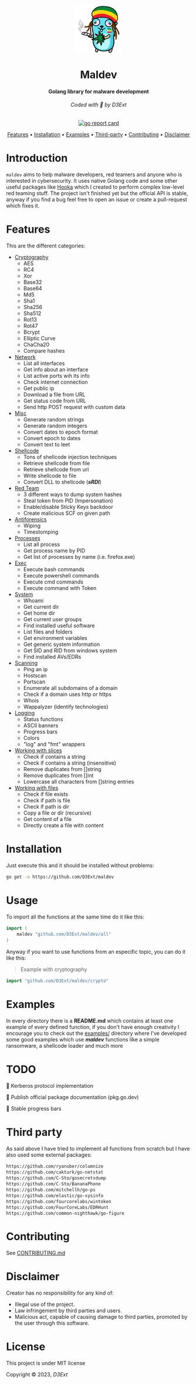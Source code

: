 <p align="center">
  <img src="https://raw.githubusercontent.com/D3Ext/maldev/main/assets/gopher-rasta.png" width="130" heigth="60" alt="Gopher"/>
  <h1 align="center">Maldev</h1>
  <h4 align="center">Golang library for malware development</h4>
  <h6 align="center"> Coded with 💙 by D3Ext </h6>
</p>

<p align="center">

  <a href="https://goreportcard.com/report/github.com/D3Ext/maldev">
      <img src="https://goreportcard.com/badge/github.com/D3Ext/maldev" alt="go report card">
  </a>

</p>

<p align="center">
  <a href="#features">Features</a> •
  <a href="#installation">Installation</a> •
  <a href="#examples">Examples</a> •
  <a href="#third-party">Third-party</a> •
  <a href="#contributing">Contributing</a> •
  <a href="#disclaimer">Disclaimer</a>
</p>

# Introduction

`maldev` aims to help malware developers, red teamers and anyone who is interested in cybersecurity. It uses native Golang code and some other useful packages like [Hooka](https://github.com/D3Ext/Hooka) which I created to perform complex low-level red teaming stuff. The project isn't finished yet but the official API is stable, anyway if you find a bug feel free to open an issue or create a pull-request which fixes it.

# Features

This are the different categories:

- [Cryptography](https://github.com/D3Ext/maldev/tree/main/crypto)
  - AES
  - RC4
  - Xor
  - Base32
  - Base64
  - Md5
  - Sha1
  - Sha256
  - Sha512
  - Rot13
  - Rot47
  - Bcrypt
  - Elliptic Curve
  - ChaCha20
  - Compare hashes
- [Network](https://github.com/D3Ext/maldev/tree/main/network)
  - List all interfaces
  - Get info about an interface
  - List active ports wih its info
  - Check internet connection
  - Get public ip
  - Download a file from URL
  - Get status code from URL
  - Send http POST request with custom data
- [Misc](https://github.com/D3Ext/maldev/tree/main/misc)
  - Generate random strings
  - Generate random integers
  - Convert dates to epoch format
  - Convert epoch to dates
  - Convert text to leet
- [Shellcode](https://github.com/D3Ext/maldev/tree/main/shellcode)
  - Tons of shellcode injection techniques
  - Retrieve shellcode from file
  - Retrieve shellcode from url
  - Write shellcode to file
  - Convert DLL to shellcode (***sRDI***)
- [Red Team](https://github.com/D3Ext/maldev/tree/main/redteam)
  - 3 different ways to dump system hashes
  - Steal token from PID (Impersonation)
  - Enable/disable Sticky Keys backdoor
  - Create malicious SCF on given path
- [Antiforensics](https://github.com/D3Ext/maldev/tree/main/antiforensics)
  - Wiping
  - Timestomping
- [Processes](https://github.com/D3Ext/maldev/tree/main/process)
  - List all process
  - Get process name by PID
  - Get list of processes by name (i.e. firefox.exe)
- [Exec](https://github.com/D3Ext/maldev/tree/main/exec)
  - Execute bash commands
  - Execute powershell commands
  - Execute cmd commands
  - Execute command with Token
- [System](https://github.com/D3Ext/maldev/tree/main/system)
  - Whoami
  - Get current dir
  - Get home dir
  - Get current user groups
  - Find installed useful software
  - List files and folders
  - Get environment variables
  - Get generic system information
  - Get SID and RID from windows system
  - Find installed AVs/EDRs
- [Scanning](https://github.com/D3Ext/maldev/tree/main/scanning)
  - Ping an ip
  - Hostscan
  - Portscan
  - Enumerate all subdomains of a domain
  - Check if a domain uses http or https
  - Whois
  - Wappalyzer (identify technologies)
- [Logging](https://github.com/D3Ext/maldev/tree/main/logging)
  - Status functions
  - ASCII banners
  - Progress bars
  - Colors
  - "log" and "fmt" wrappers
- [Working with slices](https://github.com/D3Ext/maldev/tree/main/slices)
  - Check if contains a string
  - Check if contains a string (insensitive)
  - Remove duplicates from []string
  - Remove duplicates from []int
  - Lowercase all characters from []string entries
- [Working with files](https://github.com/D3Ext/maldev/tree/main/files)
  - Check if file exists
  - Check if path is file
  - Check if path is dir
  - Copy a file or dir (recursive)
  - Get content of a file
  - Directly create a file with content

# Installation

Just execute this and it should be installed without problems:

```sh
go get -u https://github.com/D3Ext/maldev
```

# Usage

To import all the functions at the same time do it like this:

```go
import (
    maldev "github.com/D3Ext/maldev/all"
)
```

Anyway if you want to use functions from an especific topic, you can do it like this:

> Example with cryptography
```go
import "github.com/D3Ext/maldev/crypto"
```

# Examples

In every directory there is a **README.md** which contains at least one example of every defined function, if you don't have enough creativity I encourage you to check out the [examples/](https://github.com/D3Ext/maldev/tree/main/examples) directory where I've developed some good examples which use ***maldev*** functions like a simple ransomware, a shellcode loader and much more

# TODO

:black_square_button: Kerberos protocol implementation

:black_square_button: Publish official package documentation (pkg.go.dev)

:black_square_button: Stable progress bars

# Third party

As said above I have tried to implement all functions from scratch but I have also used some external packages:

```
https://github.com/ryanuber/columnize
https://github.com/cakturk/go-netstat
https://github.com/C-Sto/gosecretsdump
https://github.com/C-Sto/BananaPhone
https://github.com/mitchellh/go-ps
https://github.com/elastic/go-sysinfo
https://github.com/fourcorelabs/wintoken
https://github.com/FourCoreLabs/EDRHunt
https://github.com/common-nighthawk/go-figure
```

# Contributing

See [CONTRIBUTING.md](https://github.com/D3Ext/maldev/blob/main/CONTRIBUTING.md)

# Disclaimer

Creator has no responsibility for any kind of:

- Illegal use of the project.
- Law infringement by third parties and users.
- Malicious act, capable of causing damage to third parties, promoted by the user through this software.

# License

This project is under MIT license

Copyright © 2023, *D3Ext*


